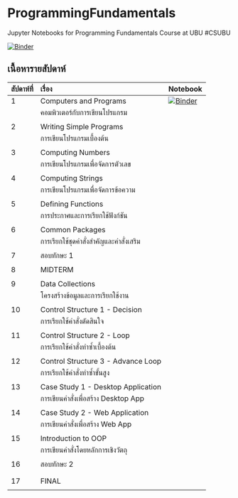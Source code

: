 # ProgrammingFundamentals
Jupyter Notebooks for Programming Fundamentals Course at UBU  #CSUBU

[![Binder](https://mybinder.org/badge.svg)](https://mybinder.org/v2/gh/wichit2s/ProgrammingFundamentals/master)

## เนื้อหารายสัปดาห์

| สัปดาห์ที่   | เรื่อง                               | Notebook  |
| :------- | :--------------------------------- | :-------- |
| 1        | Computers and Programs             | [![Binder](https://mybinder.org/badge.svg)](https://mybinder.org/v2/gh/wichit2s/ProgrammingFundamentals/master/Week01/Week%2001%20Computers%20and%20Programs.ipynb) |
|          | คอมพิวเตอร์กับการเขียนโปรแกรม          |           |
|          |                                    |           |
| 2        | Writing Simple Programs            |           |
|          | การเขียนโปรแกรมเบื้องต้น               |           |
|          |                                    |           |
| 3        | Computing Numbers                  |           |
|          | การเขียนโปรแกรมเพื่อจัดการตัวเลข        |           |
|          |                                    |           |
| 4        | Computing Strings                  |           |
|          | การเขียนโปรแกรมเพื่อจัดการข้อความ       |           |
|          |                                    |           |
| 5        | Defining Functions                 |           |
|          | การประกาศและการเรียกใช้ฟังก์ชัน         |           |
|          |                                    |           |
| 6        | Common Packages                    |           |
|          | การเรียกใช้ชุดคำสั่งสำคัญและคำสั่งเสริม     |           |
|          |                                    |           |
| 7        | สอบทักษะ 1                          |           |
|          |                                    |           |
| 8        | MIDTERM                            |           |
|          |                                    |           |
| 9        | Data Collections                   |           |
|          | โครงสร้างข้อมูลและการเรียกใช้งาน        |           |
|          |                                    |           |
| 10       | Control Structure 1 - Decision     |           |
|          | การเรียกใช้คำสั่งตัดสินใจ                |           |
|          |                                    |           |
| 11       | Control Structure 2 - Loop         |           |
|          | การเรียกใช้คำสั่งทำซ้ำเบื้องต้น            |           |
|          |                                    |           |
| 12       | Control Structure 3 - Advance Loop |           |
|          | การเรียกใช้คำสั่งทำซ้ำขั้นสูง              |           |
|          |                                    |           |
| 13       | Case Study 1 - Desktop Application |           |
|          | การเขียนคำสั่งเพื่อสร้าง Desktop App     |           |
|          |                                    |           |
| 14       | Case Study 2 - Web Application     |           |
|          | การเขียนคำสั่งเพื่อสร้าง Web App         |           |
|          |                                    |           |
| 15       | Introduction to OOP                |           |
|          | การเขียนคำสั่งโดยหลักการเชิงวัตถุ         |           |
|          |                                    |           |
| 16       | สอบทักษะ 2                          |           |
|          |                                    |           |
|          |                                    |           |
| 17       | FINAL                              |           |
|          |                                    |           |
